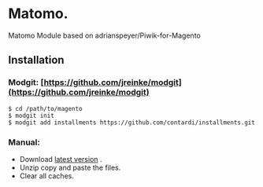 # Matomo.

Matomo Module based on adrianspeyer/Piwik-for-Magento

## Installation

### Modgit: [https://github.com/jreinke/modgit](https://github.com/jreinke/modgit)

    $ cd /path/to/magento
    $ modgit init
    $ modgit add installments https://github.com/contardi/installments.git

### Manual:

- Download [latest version](https://github.com/contardi/matomo-magento/archive/master.zip) .
- Unzip copy and paste the files.
- Clear all caches.

